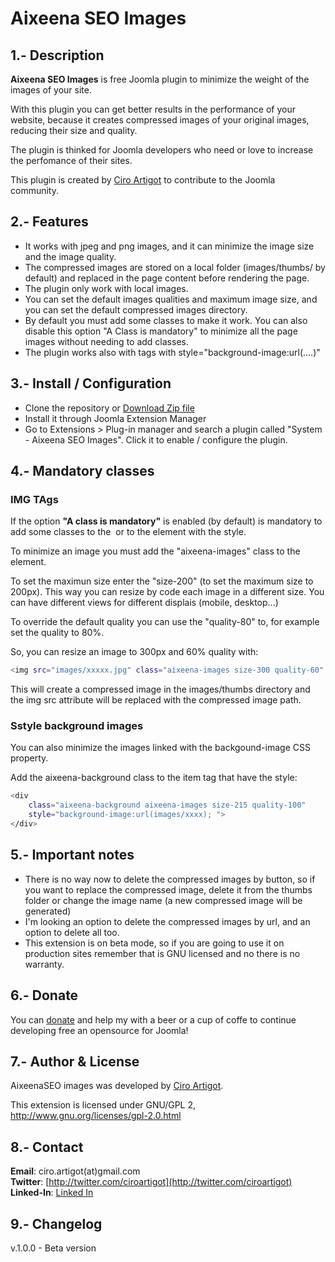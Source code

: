 
Aixeena SEO Images
===============

1.- Description
---------------------------  

**Aixeena SEO Images** is free Joomla plugin to minimize the weight of the images of your site.

With this plugin you can get better results in the performance of your website, because it creates compressed images of your original images, reducing their size and quality.

The plugin is thinked for Joomla developers who need or love to increase the perfomance of their sites.

This plugin is created by [Ciro Artigot](http://twitter/ciroartigot) to contribute to the Joomla community.

2.- Features
---------------------------
* It works with jpeg and png images, and it can minimize the image size and the image quality.
* The compressed images are stored on a local folder (images/thumbs/ by default) and replaced in the page content before rendering the page.
* The plugin only work with local images.
* You can set the default images qualities and maximum image size, and you can set the default compressed images directory.
* By default you must add some classes to make it work. You can also disable this  option "A Class is mandatory" to minimize all the page images without needing to add classes.
* The plugin works also with tags with style="background-image:url(....)"

3.- Install / Configuration
--------------------------- 
- Clone the repository or [Download Zip file](https://github.com/CiroArtigot/aixeenaseoimages/archive/master.zip)
- Install it through Joomla Extension Manager 
- Go to Extensions > Plug-in manager and search a plugin called "System - Aixeena SEO Images". Click it to enable / configure the plugin.

4.- Mandatory classes
---------------------------

### IMG TAgs

If the option **"A class is mandatory"** is enabled (by default) is mandatory to add some classes to the <img> or to the element with the style.

To minimize an image you must add the "aixeena-images" class to the element.

To set the maximun size enter the "size-200" (to set the maximum size to 200px). This way you can resize by code each image in a different size. You can have different views for different displais (mobile, desktop...)

To override the default quality you can use the "quality-80" to, for example set the quality to 80%.

So, you can resize an image to 300px and 60% quality with:

```bash
<img src="images/xxxxx.jpg" class="aixeena-images size-300 quality-60" />
```

This will create a compressed image in the images/thumbs directory and the img src attribute will be replaced with the compressed image path.

### Sstyle background images

You can also minimize the images linked with the backgound-image CSS property.

Add the aixeena-background class to the item tag that have the style:

```bash
<div 
    class="aixeena-background aixeena-images size-215 quality-100" 
    style="background-image:url(images/xxxx); ">
</div>
```

5.- Important notes
---------------------------

* There is no way now to delete the compressed images by button, so if you want to replace the compressed image, delete it from the thumbs folder or change the image name (a new compressed image will be generated)
* I'm looking an option to delete the compressed images by url, and an option to delete all too.
* This extension is on beta mode, so if you are going to use it on production sites remember that is GNU licensed and no there is no warranty.

6.- Donate
---------------------------
You can [donate](https://www.paypal.com/donate/?token=YJ_4RSeWoYiDjVYv0nqui0cvJgVJMI7Gp0NoDFs0URpD_VrWNAcwPy5bw3ZLWTcvSKEoW0&country.x=US&locale.x=US) and help my with a beer or a cup of coffe to continue developing free an opensource for Joomla!

7.- Author & License
---------------------------
AixeenaSEO images was developed by [Ciro Artigot](http://twitter.com/ciroartigot).

This extension is licensed under GNU/GPL 2, http://www.gnu.org/licenses/gpl-2.0.html  

8.- Contact
---------------------------
**Email**: ciro.artigot(at)gmail.com  
**Twitter**: [http://twitter.com/ciroartigot](http://twitter.com/ciroartigot)  
**Linked-In**: [Linked In](https://www.linkedin.com/in/ciroartigot)  

9.- Changelog
---------------------------
v.1.0.0 - Beta version  
